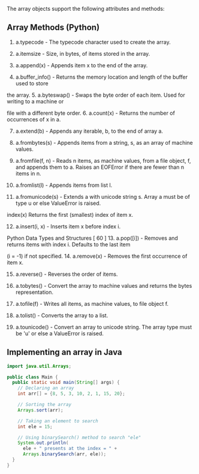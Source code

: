 The array objects support the following attributes and methods:

## Array Methods (Python)

1. a.typecode - The typecode character used to create the array.

2. a.itemsize - Size, in bytes, of items stored in the array.

3. a.append(x) - Appends item x to the end of the array.

4. a.buffer_info() - Returns the memory location and length of the buffer used to store

the array.
5. a.byteswap() - Swaps the byte order of each item. Used for writing to a machine or

file with a different byte order.
6. a.count(x) - Returns the number of occurrences of x in a.

7. a.extend(b) - Appends any iterable, b, to the end of array a.

8. a.frombytes(s) - Appends items from a string, s, as an array of machine values.

9. a.fromfile(f, n) - Reads n items, as machine values, from a file object, f, and appends them to a. Raises an EOFError if there are fewer than n items in n.

10. a.fromlist(l) - Appends items from list l.

11. a.fromunicode(s) - Extends a with unicode string s. Array a must be of type u or else ValueError is raised.

index(x) Returns the first (smallest) index of item x.

12. a.insert(i, x) - Inserts item x before index i.

Python Data Types and Structures
[ 60 ]
13. a.pop([i]) - Removes and returns items with index i. Defaults to the last item

(i = -1) if not specified.
14. a.remove(x) - Removes the first occurrence of item x.

15. a.reverse() - Reverses the order of items.

16. a.tobytes() - Convert the array to machine values and returns the bytes representation.

17. a.tofile(f) - Writes all items, as machine values, to file object f.

18. a.tolist() - Converts the array to a list.

19. a.tounicode() - Convert an array to unicode string. The array type must be 'u' or else a ValueError is raised.

## Implementing an array in Java

```java
import java.util.Arrays;

public class Main {
  public static void main(String[] args) {
    // Declaring an array
    int arr[] = {8, 5, 3, 10, 2, 1, 15, 20};

    // Sorting the array
    Arrays.sort(arr);

    // Taking an element to search
    int ele = 15;

    // Using binarySearch() method to search "ele"
    System.out.println(
      ele + " presents at the index = " +
      Arrays.binarySearch(arr, ele));
  }
}
```